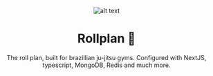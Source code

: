 <div align="center"><a name="readme-top"></a>

![alt text](https://imgur.com/a/6Ng3SxX)
# Rollplan 🥋 

The roll plan, built for brazillian ju-jitsu gyms. Configured with NextJS, typescript, MongoDB, Redis and much more. 



